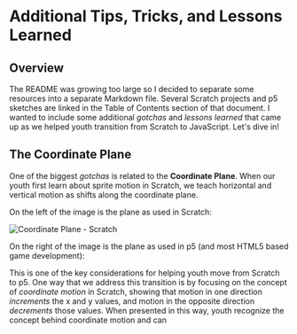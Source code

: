 # Additional Tips, Tricks, and Lessons Learned

## Overview

The README was growing too large so I decided to separate some resources into a separate Markdown file. Several Scratch projects and p5 sketches are linked in the Table of Contents section of that document. I wanted to include some additional _gotchas_ and _lessons learned_ that came up as we helped youth transition from Scratch to JavaScript. Let's dive in!

## The Coordinate Plane

One of the biggest _gotchas_ is related to the **Coordinate Plane**. When our youth first learn about sprite motion in Scratch, we teach horizontal and vertical motion as shifts along the coordinate plane.

On the left of the image is the plane as used in Scratch:

![Coordinate Plane - Scratch](http://learn.digitalharbor.org/wp-content/uploads/2015/06/Screen-Shot-2015-06-22-at-2.15.41-PM.png)

On the right of the image is the plane as used in p5 (and most HTML5 based game development):

This is one of the key considerations for helping youth move from Scratch to p5\. One way that we address this transition is by focusing on the concept of _coordinate motion_ in Scratch, showing that motion in one direction _increments_ the x and y values, and motion in the opposite direction _decrements_ those values. When presented in this way, youth recognize the concept behind coordinate motion and can
